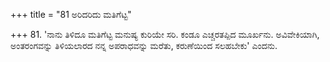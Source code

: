 +++
title = "81 ಅರಿದರಿದು ಮತಿಗೆಟ್ಟ"

+++
81. 'ನಾನು ತಿಳಿದೂ ಮತಿಗೆಟ್ಟ ಮನುಷ್ಯ ಕುರಿಯೇ ಸರಿ. ಕಂಡೂ ಎಚ್ಚರತಪ್ಪಿದ ಮೂರ್ಖನು. ಅವಿವೇಕಿಯಾಗಿ, ಅಂತರಂಗವನ್ನು ತಿಳಿಯಲಾರದ ನನ್ನ ಅಪರಾಧವನ್ನು ಮರೆತು, ಕರುಣೆಯಿಂದ ಸಲಹಬೇಕು' ಎಂದನು.